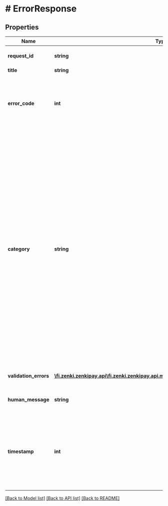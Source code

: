 # # ErrorResponse

## Properties

Name | Type | Description | Notes
------------ | ------------- | ------------- | -------------
**request_id** | **string** | Unique identifier of the error generated by Zenkipay for each request sent to the API. |
**title** | **string** | Short description of the error. |
**error_code** | **int** | Error code that helps to identify the reason for the problem when processing the request. This code will be based on the HTTP codes currently supported by the specification: https://www.rfc-editor.org/rfc/rfc9110#section-15 |
**category** | **string** | Error Category.   Possible values: * FATAL  - Any error that forces the service or application to close to prevent data loss (or further data loss). It is reserved for only the most egregious errors and situations where data corruption or loss is guaranteed to have occurred. * SEVERE - Any error that is fatal for the service, but not for the entire application (The service has stopped responding or an operation cannot be executed). These errors will force the intervention of the user (administrator or direct user). * ERROR  - Any error that is fatal to the operation, but not to the service or application (cannot open a required file, missing data, etc.). These errors will force the intervention of the user (administrator or direct user). * WARN   - Anything that could potentially cause application weirdness, but for which I am self-recovering (Such as switching from a primary to a backup server, retrying an operation, losing secondary data, etc.). * INFO   - Informational messages highlighting the app&#39;s progress and possibly some minor bug that impacts the experience very little. |
**validation_errors** | [**\fi.zenki.zenkipay.api\fi.zenki.zenkipay.api.model\ErrorResponseValidationErrorsInner[]**](ErrorResponseValidationErrorsInner.md) | Set of validations that did not pass when evaluating the request information. | [optional]
**human_message** | **string** | Recommended error message to show buyers, this message is supported for English and Spanish languages. |
**timestamp** | **int** | Date and time in milliseconds and UTC format to identify the different requests in time, the different ones that have had errors.  The Unix epoch (or Unix time or POSIX time or Unix timestamp) is the number of seconds elapsed since January 1, 1970 (midnight UTC/GMT), not counting leap seconds (in ISO 8601: 1970-01-01T00: 00:00Z) |

[[Back to Model list]](../../README.md#models) [[Back to API list]](../../README.md#endpoints) [[Back to README]](../../README.md)
